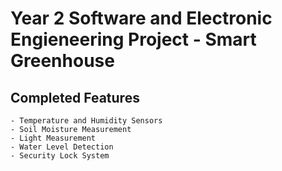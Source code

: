 
# Year 2 Software and Electronic Engieneering Project - Smart Greenhouse

## Completed Features
    - Temperature and Humidity Sensors
    - Soil Moisture Measurement
    - Light Measurement
    - Water Level Detection
    - Security Lock System